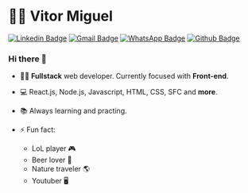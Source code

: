 # 👨‍💻 Vitor Miguel

[![Linkedin Badge](https://img.shields.io/badge/-LinkedIn-blue?style=flat-square&logo=Linkedin&logoColor=white&link=https://www.linkedin.com/in/vitor-mp-silva/)](https://www.linkedin.com/in/vitor-mp-silva/)
[![Gmail Badge](https://img.shields.io/badge/-Gmail-red?style=flat-square&logo=Gmail&logoColor=white&link=mailto:vitortitom@gmail.com)](mailto:vitortitom@gmail.com)
[![WhatsApp Badge](https://img.shields.io/badge/-WhatsApp-green?style=flat-square&logo=WhatsApp&logoColor=white&link=http://wa.me/5511998749693)](http://wa.me/5511998749693)
[![Github Badge](https://img.shields.io/badge/-Github-black?style=flat-square&logo=Github&logoColor=white&link=https://github.com/VitorMiguelPS)](https://github.com/VitorMiguelPS)

### Hi there 👋

 - 👨‍💻 **Fullstack** web developer. Currently focused with **Front-end**.
 - :computer: React.js, Node.js, Javascript, HTML, CSS, SFC and **more**.
 - :books: Always learning and practing.
 
 - ⚡ Fun fact:
   - LoL player :video_game:
   - Beer lover :beers:
   - Nature traveler :earth_americas:
   - Youtuber :desktop_computer:

